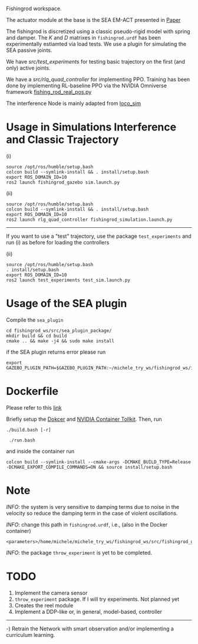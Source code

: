 Fishingrod workspace. 

The actuator module at the base is the SEA EM-ACT presented in [Paper](https://ieeexplore.ieee.org/abstract/document/10529546)

The fishingrod is discretized using a classic pseudo-rigid model with spring and damper.
The $K$ and $D$ matrixes in ```fishingrod.urdf``` has been experimentally estiamted via load tests. We use a plugin for simulating the SEA passive joints.

We have _src/test_experiments_ for testing basic trajectory on the first (and only) active joints.

We have a _src/rlq_quad_controller_ for implementing PPO.
Training has been done by implementing RL-baseline PPO via the NVIDIA Omniverse framework [fishing_rod_real_pos.py](https://github.com/michelepierallini/OmniIsaacGymEnvs/blob/main/omniisaacgymenvs/tasks/fishing_rod_real_pos.py)

The interference Node is mainly adapted from [loco_sim](https://github.com/CentroEPiaggio/locosim_ws)

# Usage in Simulations Interference and Classic Trajectory
(i)
```
source /opt/ros/humble/setup.bash
colcon build --symlink-install && . install/setup.bash
export ROS_DOMAIN_ID=10
ros2 launch fishingrod_gazebo sim.launch.py
 ```
(ii)
```
source /opt/ros/humble/setup.bash
colcon build --symlink-install && . install/setup.bash
export ROS_DOMAIN_ID=10
ros2 launch rlg_quad_controller fishingrod_simulation.launch.py
```
--------------------------------------------------------------------------------------------------------------

If you want to use a "test" trajectory, use the package `test_experiments` and run 
(i) as before for loading the controllers 

(ii) 
```
source /opt/ros/humble/setup.bash
. install/setup.bash
export ROS_DOMAIN_ID=10
ros2 launch test_experiments test_sim.launch.py
```

# Usage of the SEA plugin

Compile the ```sea_plugin```

```
cd fishingrod_ws/src/sea_plugin_package/
mkdir build && cd build
cmake .. && make -j4 && sudo make install 
```

if the SEA plugin returns error please run 
``` 
export GAZEBO_PLUGIN_PATH=$GAZEBO_PLUGIN_PATH:~/michele_try_ws/fishingrod_ws/install/serial_elastic_plugin/lib

```

# Dockerfile 

Please refer to this [link](https://github.com/ddebenedittis/solo12_exp/tree/main)

Briefly setup the [Dokcer](https://docs.docker.com/engine/install/ubuntu/) and [NVIDIA Container Tollkit](https://docs.nvidia.com/datacenter/cloud-native/container-toolkit/latest/install-guide.html). Then, run
```
./build.bash [-r]
``` 
```
 ./run.bash
``` 
and inside the container  run
```
colcon build --symlink-install --cmake-args -DCMAKE_BUILD_TYPE=Release -DCMAKE_EXPORT_COMPILE_COMMANDS=ON && source install/setup.bash
```

# Note

*INFO*: the system is very sensitive to damping terms due to noise in the velocity so reduce the damping term in the case of violent oscillations.

*INFO*: change this path in ```fishingrod.urdf```, i.e., (also in the Docker container)
```
<parameters>/home/michele/michele_try_ws/fishingrod_ws/src/fishingrod_gazebo/config/fishingrod_gazebo_sim_jnt_PD.yaml</parameters> 
```

*INFO*: the package `throw_experiment` is yet to be completed.

# TODO

1) Implement the camera sensor 
2) `throw_experiment` package. If I will try experiments. Not planned yet
3) Creates the reel module
4) Implement a DDP-like or, in general, model-based, controller
-----------------------------------------------------------------------------------------------
-) Retrain the Network with smart observation and/or implementing a curriculum learning. 


